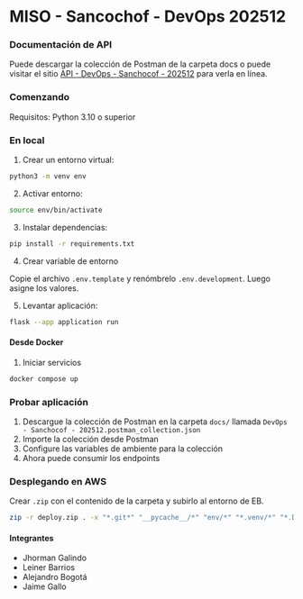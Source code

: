 # MISO - Sancochof - DevOps 202512

### Documentación de API

Puede descargar la colección de Postman de la carpeta docs o puede visitar el sitio [API - DevOps - Sanchocof - 202512](https://documenter.getpostman.com/view/14550156/2sB2cPj5ep) para verla en línea.

### Comenzando

Requisitos: Python 3.10 o superior

### En local

1. Crear un entorno virtual:

```sh
python3 -m venv env
```

2. Activar entorno:

```sh
source env/bin/activate
```

3. Instalar dependencias:

```sh
pip install -r requirements.txt
```

4. Crear variable de entorno

Copie el archivo `.env.template` y renómbrelo `.env.development`. Luego asigne los valores.

5. Levantar aplicación:

```sh
flask --app application run
```

#### Desde Docker

1. Iniciar servicios

```sh
docker compose up
```

### Probar aplicación

1. Descargue la colección de Postman en la carpeta `docs/` llamada `DevOps - Sanchocof - 202512.postman_collection.json`
2. Importe la colección desde Postman
3. Configure las variables de ambiente para la colección
4. Ahora puede consumir los endpoints

### Desplegando en AWS

Crear `.zip` con el contenido de la carpeta y subirlo al entorno de EB.

```sh
zip -r deploy.zip . -x "*.git*" "__pycache__/*" "env/*" "*.venv/*" "*.DS_Store"
```


#### Integrantes

- Jhorman Galindo
- Leiner Barrios
- Alejandro Bogotá
- Jaime Gallo
